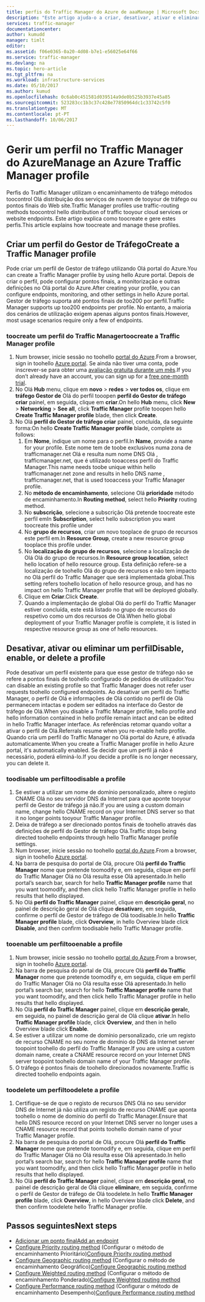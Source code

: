 ```yaml
---
title: perfis do Traffic Manager do Azure de aaaManage | Microsoft Docs
description: "Este artigo ajuda-o a criar, desativar, ativar e eliminar perfis do Gestor de Tráfego do Azure."
services: traffic-manager
documentationcenter: 
author: kumudd
manager: timlt
editor: 
ms.assetid: f06e0365-0a20-4d08-b7e1-e56025e64f66
ms.service: traffic-manager
ms.devlang: na
ms.topic: hero-article
ms.tgt_pltfrm: na
ms.workload: infrastructure-services
ms.date: 05/10/2017
ms.author: kumud
ms.openlocfilehash: 0c6ab0c451581d039514a9de0b525b3937e45a85
ms.sourcegitcommit: 523283cc1b3c37c428e77850964dc1c33742c5f0
ms.translationtype: MT
ms.contentlocale: pt-PT
ms.lasthandoff: 10/06/2017
---
```

# <a name="manage-an-azure-traffic-manager-profile"></a><span data-ttu-id="187c1-103">Gerir um perfil no Traffic Manager do Azure</span><span class="sxs-lookup"><span data-stu-id="187c1-103">Manage an Azure Traffic Manager profile</span></span>

<span data-ttu-id="187c1-104">Perfis do Traffic Manager utilizam o encaminhamento de tráfego métodos toocontrol Olá distribuição dos serviços de nuvem de tooyour de tráfego ou pontos finais do Web site.</span><span class="sxs-lookup"><span data-stu-id="187c1-104">Traffic Manager profiles use traffic-routing methods toocontrol hello distribution of traffic tooyour cloud services or website endpoints.</span></span> <span data-ttu-id="187c1-105">Este artigo explica como toocreate e gere estes perfis.</span><span class="sxs-lookup"><span data-stu-id="187c1-105">This article explains how toocreate and manage these profiles.</span></span>

## <a name="create-a-traffic-manager-profile"></a><span data-ttu-id="187c1-106">Criar um perfil do Gestor de Tráfego</span><span class="sxs-lookup"><span data-stu-id="187c1-106">Create a Traffic Manager profile</span></span>

<span data-ttu-id="187c1-107">Pode criar um perfil de Gestor de tráfego utilizando Olá portal do Azure.</span><span class="sxs-lookup"><span data-stu-id="187c1-107">You can create a Traffic Manager profile by using hello Azure portal.</span></span> <span data-ttu-id="187c1-108">Depois de criar o perfil, pode configurar pontos finais, a monitorização e outras definições no Olá portal do Azure.</span><span class="sxs-lookup"><span data-stu-id="187c1-108">After creating your profile, you can configure endpoints, monitoring, and other settings in hello Azure portal.</span></span> <span data-ttu-id="187c1-109">Gestor de tráfego suporta até pontos finais de too200 por perfil.</span><span class="sxs-lookup"><span data-stu-id="187c1-109">Traffic Manager supports up too200 endpoints per profile.</span></span> <span data-ttu-id="187c1-110">No entanto, a maioria dos cenários de utilização exigem apenas alguns pontos finais.</span><span class="sxs-lookup"><span data-stu-id="187c1-110">However, most usage scenarios require only a few of endpoints.</span></span>

### <a name="toocreate-a-traffic-manager-profile"></a><span data-ttu-id="187c1-111">toocreate um perfil do Traffic Manager</span><span class="sxs-lookup"><span data-stu-id="187c1-111">toocreate a Traffic Manager profile</span></span>

1. <span data-ttu-id="187c1-112">Num browser, inicie sessão no toohello [portal do Azure](http://portal.azure.com).</span><span class="sxs-lookup"><span data-stu-id="187c1-112">From a browser, sign in toohello [Azure portal](http://portal.azure.com).</span></span> <span data-ttu-id="187c1-113">Se ainda não tiver uma conta, pode inscrever-se para obter uma [avaliação gratuita durante um mês](https://azure.microsoft.com/free/).</span><span class="sxs-lookup"><span data-stu-id="187c1-113">If you don’t already have an account, you can sign up for a [free one-month trial](https://azure.microsoft.com/free/).</span></span> 
2. <span data-ttu-id="187c1-114">No Olá **Hub** menu, clique em **novo** > **redes** > **ver todos os**, clique em **tráfego Gestor de** Olá do perfil tooopen **perfil do Gestor de tráfego criar** painel, em seguida, clique em **criar**.</span><span class="sxs-lookup"><span data-stu-id="187c1-114">On hello **Hub** menu, click **New** > **Networking** > **See all**, click **Traffic Manager** profile tooopen hello **Create Traffic Manager profile** blade, then click **Create**.</span></span>
3. <span data-ttu-id="187c1-115">No Olá **perfil do Gestor de tráfego criar** painel, concluída, da seguinte forma:</span><span class="sxs-lookup"><span data-stu-id="187c1-115">On hello **Create Traffic Manager profile** blade, complete as follows:</span></span>
    1. <span data-ttu-id="187c1-116">Em **Nome**, indique um nome para o perfil.</span><span class="sxs-lookup"><span data-stu-id="187c1-116">In **Name**, provide a name for your profile.</span></span> <span data-ttu-id="187c1-117">Este nome tem de toobe exclusivos numa zona de trafficmanager.net Olá e resulta num nome DNS Olá <name>, trafficmanager.net, que é utilizado tooaccess perfil do Traffic Manager.</span><span class="sxs-lookup"><span data-stu-id="187c1-117">This name needs toobe unique within hello trafficmanager.net zone and results in hello DNS name <name>, trafficmanager.net, that is used tooaccess your Traffic Manager profile.</span></span>
    2. <span data-ttu-id="187c1-118">No **método de encaminhamento**, selecione Olá **prioridade** método de encaminhamento.</span><span class="sxs-lookup"><span data-stu-id="187c1-118">In **Routing method**, select hello **Priority** routing method.</span></span>
    3. <span data-ttu-id="187c1-119">No **subscrição**, selecione a subscrição Olá pretende toocreate este perfil em</span><span class="sxs-lookup"><span data-stu-id="187c1-119">In **Subscription**, select hello subscription you want toocreate this profile under</span></span>
    4. <span data-ttu-id="187c1-120">No **grupo de recursos**, criar um novo tooplace de grupo de recursos este perfil em.</span><span class="sxs-lookup"><span data-stu-id="187c1-120">In **Resource Group**, create a new resource group tooplace this profile under.</span></span>
    5. <span data-ttu-id="187c1-121">No **localização do grupo de recursos**, selecione a localização de Olá Olá do grupo de recursos.</span><span class="sxs-lookup"><span data-stu-id="187c1-121">In **Resource group location**, select hello location of hello resource group.</span></span> <span data-ttu-id="187c1-122">Esta definição refere-se a localização de toohello Olá do grupo de recursos e não tem impacto no Olá perfil do Traffic Manager que será implementada global.</span><span class="sxs-lookup"><span data-stu-id="187c1-122">This setting refers toohello location of hello resource group, and has no impact on hello Traffic Manager profile that will be deployed globally.</span></span>
    6. <span data-ttu-id="187c1-123">Clique em **Criar**.</span><span class="sxs-lookup"><span data-stu-id="187c1-123">Click **Create**.</span></span>
    7. <span data-ttu-id="187c1-124">Quando a implementação de global Olá do perfil do Traffic Manager estiver concluída, este está listado no grupo de recursos do respetivo como um dos recursos de Olá.</span><span class="sxs-lookup"><span data-stu-id="187c1-124">When hello global deployment of your Traffic Manager profile is complete, it is listed in respective resource group as one of hello resources.</span></span>

## <a name="disable-enable-or-delete-a-profile"></a><span data-ttu-id="187c1-125">Desativar, ativar ou eliminar um perfil</span><span class="sxs-lookup"><span data-stu-id="187c1-125">Disable, enable, or delete a profile</span></span>

<span data-ttu-id="187c1-126">Pode desativar um perfil existente para que esse gestor de tráfego não se refere a pontos finais de toohello configurado de pedidos de utilizador.</span><span class="sxs-lookup"><span data-stu-id="187c1-126">You can disable an existing profile so that Traffic Manager does not refer user requests toohello configured endpoints.</span></span> <span data-ttu-id="187c1-127">Ao desativar um perfil do Traffic Manager, o perfil de Olá e informações de Olá contido no perfil de Olá permanecem intactas e podem ser editados na interface do Gestor de tráfego de Olá.</span><span class="sxs-lookup"><span data-stu-id="187c1-127">When you disable a Traffic Manager profile, hello profile and hello information contained in hello profile remain intact and can be edited in hello Traffic Manager interface.</span></span>  <span data-ttu-id="187c1-128">As referências retomar quando voltar a ativar o perfil de Olá.</span><span class="sxs-lookup"><span data-stu-id="187c1-128">Referrals resume when you re-enable hello profile.</span></span> <span data-ttu-id="187c1-129">Quando cria um perfil do Traffic Manager no Olá portal do Azure, é ativada automaticamente.</span><span class="sxs-lookup"><span data-stu-id="187c1-129">When you create a Traffic Manager profile in hello Azure portal, it's automatically enabled.</span></span> <span data-ttu-id="187c1-130">Se decidir que um perfil já não é necessário, poderá eliminá-lo.</span><span class="sxs-lookup"><span data-stu-id="187c1-130">If you decide a profile is no longer necessary, you can delete it.</span></span>

### <a name="toodisable-a-profile"></a><span data-ttu-id="187c1-131">toodisable um perfil</span><span class="sxs-lookup"><span data-stu-id="187c1-131">toodisable a profile</span></span>

1. <span data-ttu-id="187c1-132">Se estiver a utilizar um nome de domínio personalizado, altere o registo CNAME Olá no seu servidor DNS da Internet para que aponte tooyour perfil de Gestor de tráfego já não.</span><span class="sxs-lookup"><span data-stu-id="187c1-132">If you are using a custom domain name, change hello CNAME record on your Internet DNS server so that it no longer points tooyour Traffic Manager profile.</span></span>
2. <span data-ttu-id="187c1-133">Deixa de tráfego a ser direcionado pontos finais de toohello através das definições de perfil do Gestor de tráfego Olá.</span><span class="sxs-lookup"><span data-stu-id="187c1-133">Traffic stops being directed toohello endpoints through hello Traffic Manager profile settings.</span></span>
3. <span data-ttu-id="187c1-134">Num browser, inicie sessão no toohello [portal do Azure](http://portal.azure.com).</span><span class="sxs-lookup"><span data-stu-id="187c1-134">From a browser, sign in toohello [Azure portal](http://portal.azure.com).</span></span>
2. <span data-ttu-id="187c1-135">Na barra de pesquisa do portal de Olá, procure Olá **perfil do Traffic Manager** nome que pretende toomodify e, em seguida, clique em perfil do Traffic Manager Olá no Olá resulta esse Olá apresentado.</span><span class="sxs-lookup"><span data-stu-id="187c1-135">In hello portal’s search bar, search for hello **Traffic Manager profile** name that you want toomodify, and then click hello Traffic Manager profile in hello results that hello displayed.</span></span>
3. <span data-ttu-id="187c1-136">No Olá **perfil do Traffic Manager** painel, clique em **descrição geral**, no painel de descrição geral de Olá clique **desativar**e, em seguida, confirme o perfil de Gestor de tráfego de Olá toodisable.</span><span class="sxs-lookup"><span data-stu-id="187c1-136">In hello **Traffic Manager profile** blade, click **Overview**, in hello Overview blade click **Disable**, and then confirm toodisable hello Traffic Manager profile.</span></span>

### <a name="tooenable-a-profile"></a><span data-ttu-id="187c1-137">tooenable um perfil</span><span class="sxs-lookup"><span data-stu-id="187c1-137">tooenable a profile</span></span>

1. <span data-ttu-id="187c1-138">Num browser, inicie sessão no toohello [portal do Azure](http://portal.azure.com).</span><span class="sxs-lookup"><span data-stu-id="187c1-138">From a browser, sign in toohello [Azure portal](http://portal.azure.com).</span></span>
2. <span data-ttu-id="187c1-139">Na barra de pesquisa do portal de Olá, procure Olá **perfil do Traffic Manager** nome que pretende toomodify e, em seguida, clique em perfil do Traffic Manager Olá no Olá resulta esse Olá apresentado.</span><span class="sxs-lookup"><span data-stu-id="187c1-139">In hello portal’s search bar, search for hello **Traffic Manager profile** name that you want toomodify, and then click hello Traffic Manager profile in hello results that hello displayed.</span></span>
3. <span data-ttu-id="187c1-140">No Olá **perfil do Traffic Manager** painel, clique em **descrição geral**e, em seguida, no painel de descrição geral de Olá clique **ativar**.</span><span class="sxs-lookup"><span data-stu-id="187c1-140">In hello **Traffic Manager profile** blade, click **Overview**, and then in hello Overview blade click **Enable**.</span></span>
5. <span data-ttu-id="187c1-141">Se estiver a utilizar um nome de domínio personalizado, crie um registo de recurso CNAME no seu nome de domínio do DNS da Internet server toopoint toohello do perfil do Traffic Manager.</span><span class="sxs-lookup"><span data-stu-id="187c1-141">If you are using a custom domain name, create a CNAME resource record on your Internet DNS server toopoint toohello domain name of your Traffic Manager profile.</span></span>
6. <span data-ttu-id="187c1-142">O tráfego é pontos finais de toohello direcionados novamente.</span><span class="sxs-lookup"><span data-stu-id="187c1-142">Traffic is directed toohello endpoints again.</span></span>

### <a name="toodelete-a-profile"></a><span data-ttu-id="187c1-143">toodelete um perfil</span><span class="sxs-lookup"><span data-stu-id="187c1-143">toodelete a profile</span></span>

1. <span data-ttu-id="187c1-144">Certifique-se de que o registo de recursos DNS Olá no seu servidor DNS de Internet já não utiliza um registo de recurso CNAME que aponta toohello o nome de domínio do perfil do Traffic Manager.</span><span class="sxs-lookup"><span data-stu-id="187c1-144">Ensure that hello DNS resource record on your Internet DNS server no longer uses a CNAME resource record that points toohello domain name of your Traffic Manager profile.</span></span>
2. <span data-ttu-id="187c1-145">Na barra de pesquisa do portal de Olá, procure Olá **perfil do Traffic Manager** nome que pretende toomodify e, em seguida, clique em perfil do Traffic Manager Olá no Olá resulta esse Olá apresentado.</span><span class="sxs-lookup"><span data-stu-id="187c1-145">In hello portal’s search bar, search for hello **Traffic Manager profile** name that you want toomodify, and then click hello Traffic Manager profile in hello results that hello displayed.</span></span>
3. <span data-ttu-id="187c1-146">No Olá **perfil do Traffic Manager** painel, clique em **descrição geral**, no painel de descrição geral de Olá clique **eliminar**e, em seguida, confirme o perfil de Gestor de tráfego de Olá toodelete.</span><span class="sxs-lookup"><span data-stu-id="187c1-146">In hello **Traffic Manager profile** blade, click **Overview**, in hello Overview blade click **Delete**, and then confirm toodelete hello Traffic Manager profile.</span></span>

## <a name="next-steps"></a><span data-ttu-id="187c1-147">Passos seguintes</span><span class="sxs-lookup"><span data-stu-id="187c1-147">Next steps</span></span>

* [<span data-ttu-id="187c1-148">Adicionar um ponto final</span><span class="sxs-lookup"><span data-stu-id="187c1-148">Add an endpoint</span></span>](traffic-manager-endpoints.md)
* <span data-ttu-id="187c1-149">[Configure Priority routing method](traffic-manager-configure-priority-routing-method.md) (Configurar o método de encaminhamento Prioritário)</span><span class="sxs-lookup"><span data-stu-id="187c1-149">[Configure Priority routing method](traffic-manager-configure-priority-routing-method.md)</span></span>
* <span data-ttu-id="187c1-150">[Configure Geographic routing method](traffic-manager-configure-geographic-routing-method.md) (Configurar o método de encaminhamento Geográfico)</span><span class="sxs-lookup"><span data-stu-id="187c1-150">[Configure Geographic routing method](traffic-manager-configure-geographic-routing-method.md)</span></span> 
* <span data-ttu-id="187c1-151">[Configure Weighted routing method](traffic-manager-configure-weighted-routing-method.md) (Configurar o método de encaminhamento Ponderado)</span><span class="sxs-lookup"><span data-stu-id="187c1-151">[Configure Weighted routing method](traffic-manager-configure-weighted-routing-method.md)</span></span>
* <span data-ttu-id="187c1-152">[Configure Performance routing method](traffic-manager-configure-performance-routing-method.md) (Configurar o método de encaminhamento Desempenho)</span><span class="sxs-lookup"><span data-stu-id="187c1-152">[Configure Performance routing method](traffic-manager-configure-performance-routing-method.md)</span></span>
